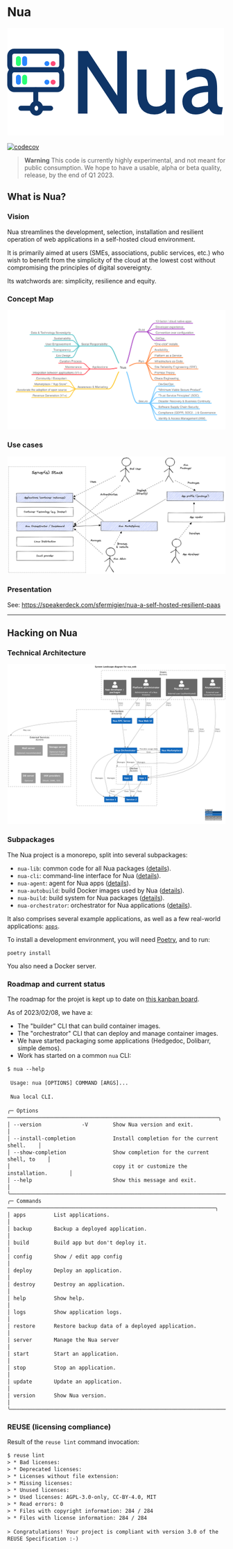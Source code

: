 # Nua

<img src="./doc/assets/logo.png" alt="logo nua">

[![codecov](https://codecov.io/github/abilian/nua/branch/main/graph/badge.svg?token=0PCZNVDRE8)](https://codecov.io/github/abilian/nua)

> **Warning**
> This code is currently highly experimental, and not meant for public consumption.
> We hope to have a usable, alpha or beta quality, release, by the end of Q1 2023.

## What is Nua?

### Vision

Nua streamlines the development, selection, installation and resilient operation of web applications in a self-hosted cloud environment.

It is primarily aimed at users (SMEs, associations, public services, etc.) who wish to benefit from the simplicity of the cloud at the lowest cost without compromising the principles of digital sovereignty.

Its watchwords are: simplicity, resilience and equity.

### Concept Map

<img src="./doc/src/diagrams/mindmaps/Nua Concept Map.png" alt="concept map">

### Use cases

<img src="./doc/src/diagrams/others/Nua use cases.png" alt="use cases">

### Presentation

See: <https://speakerdeck.com/sfermigier/nua-a-self-hosted-resilient-paas>

----

## Hacking on Nua

### Technical Architecture

<img src="./doc/src/diagrams/c4/level1.png" alt="architecture">

### Subpackages

The Nua project is a monorepo, split into several subpackages:

- `nua-lib`: common code for all Nua packages ([details](./nua-lib/README.md)).
- `nua-cli`: command-line interface for Nua  ([details](./nua-cli/README.md)).
- `nua-agent`: agent for Nua apps  ([details](./nua-agent/README.md)).
- `nua-autobuild`: build Docker images used by Nua  ([details](./nua-autobuild/README.md)).
- `nua-build`: build system for Nua packages  ([details](./nua-build/README.md)).
- `nua-orchestrator`: orchestrator for Nua applications  ([details](./nua-orchestrator/README.md)).

It also comprises several example applications, as well as a few real-world applications: [`apps`](./apps).

To install a development environment, you will need [Poetry](https://python-poetry.org/), and to run:

```
poetry install
```

You also need a Docker server.


### Roadmap and current status

The roadmap for the projet is kept up to date on [this kanban board](https://github.com/abilian/nua/projects/1).

As of 2023/02/08, we have a:

- The "builder" CLI that can build container images.
- The "orchestrator" CLI that can deploy and manage container images.
- We have started packaging some applications (Hedgedoc, Dolibarr, simple demos).
- Work has started on a common `nua` CLI:

```
$ nua --help

 Usage: nua [OPTIONS] COMMAND [ARGS]...

 Nua local CLI.

╭─ Options ────────────────────────────────────────────────────────────────────╮
│ --version             -V        Show Nua version and exit.                   │
│ --install-completion            Install completion for the current shell.    │
│ --show-completion               Show completion for the current shell, to    │
│                                 copy it or customize the installation.       │
│ --help                          Show this message and exit.                  │
╰──────────────────────────────────────────────────────────────────────────────╯
╭─ Commands ───────────────────────────────────────────────────────────────────╮
│ apps         List applications.                                              │
│ backup       Backup a deployed application.                                  │
│ build        Build app but don't deploy it.                                  │
│ config       Show / edit app config                                          │
│ deploy       Deploy an application.                                          │
│ destroy      Destroy an application.                                         │
│ help         Show help.                                                      │
│ logs         Show application logs.                                          │
│ restore      Restore backup data of a deployed application.                  │
│ server       Manage the Nua server                                           │
│ start        Start an application.                                           │
│ stop         Stop an application.                                            │
│ update       Update an application.                                          │
│ version      Show Nua version.                                               │
╰──────────────────────────────────────────────────────────────────────────────╯
```

### REUSE (licensing compliance)

Result of the `reuse lint` command invocation:

```
$ reuse lint
> * Bad licenses:
> * Deprecated licenses:
> * Licenses without file extension:
> * Missing licenses:
> * Unused licenses:
> * Used licenses: AGPL-3.0-only, CC-BY-4.0, MIT
> * Read errors: 0
> * Files with copyright information: 284 / 284
> * Files with license information: 284 / 284

> Congratulations! Your project is compliant with version 3.0 of the REUSE Specification :-)
```
